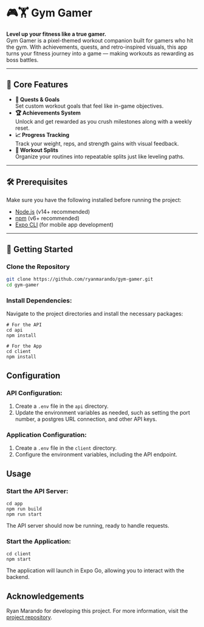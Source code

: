 # 🎮🏋️ Gym Gamer  
**Level up your fitness like a true gamer.**  
Gym Gamer is a pixel-themed workout companion built for gamers who hit the gym. With achievements, quests, and retro-inspired visuals, this app turns your fitness journey into a game — making workouts as rewarding as boss battles.

---

## 🎯 Core Features  
- **🎯 Quests & Goals**  
  Set custom workout goals that feel like in-game objectives.  
- **🏆 Achievements System**  
  Unlock and get rewarded as you crush milestones along with a weekly reset.  
- **📈 Progress Tracking**  
  Track your weight, reps, and strength gains with visual feedback.  
- **🔁 Workout Splits**  
  Organize your routines into repeatable splits just like leveling paths.  

---

## 🛠️ Prerequisites  
Make sure you have the following installed before running the project:

- [Node.js](https://nodejs.org/en) (v14+ recommended)  
- [npm](https://www.npmjs.com/) (v6+ recommended)  
- [Expo CLI](https://docs.expo.dev/get-started/installation/) (for mobile app development)

---

## 🚀 Getting Started  

### Clone the Repository
```bash
git clone https://github.com/ryanmarando/gym-gamer.git
cd gym-gamer
```
### Install Dependencies:
Navigate to the project directories and install the necessary packages:
```
# For the API
cd api
npm install

# For the App
cd client
npm install
```
## Configuration
### API Configuration:
1. Create a  `.env` file in the `api` directory.
2. Update the environment variables as needed, such as setting the port number, a postgres URL connection, and other API keys.

### Application Configuration:
1. Create a  `.env` file in the `client` directory.
2. Configure the environment variables, including the API endpoint.

## Usage
### Start the API Server:
```
cd app
npm run build
npm run start
```
The API server should now be running, ready to handle requests.

### Start the Application:
```
cd client
npm start
```
The application will launch in Expo Go, allowing you to interact with the backend.

## Acknowledgements
Ryan Marando for developing this project.
For more information, visit the [project repository](https://github.com/ryanmarando/gym-gamer).
